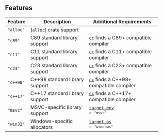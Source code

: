 ## Features
| Feature   | Description                       | Additional Requirements |
| ----------| ----------------------------------| ------------------------|
| `"alloc"` | [`alloc`] crate support           |
| `"c89"`   | C89 standard library support      | [`cc`](https://github.com/rust-lang/cc-rs) finds a C89+ compatible compiler
| `"c11"`   | C11 standard library support      | [`cc`](https://github.com/rust-lang/cc-rs) finds a C11+ compatible compiler
| `"c23"`   | C23 standard library support      | [`cc`](https://github.com/rust-lang/cc-rs) finds a C23+ compatible compiler
| `"c++98"` | C++98 standard library support    | [`cc`](https://github.com/rust-lang/cc-rs) finds a C++98+ compatible compiler
| `"c++17"` | C++17 standard library support    | [`cc`](https://github.com/rust-lang/cc-rs) finds a C++17+ compatible compiler
| `"msvc"`  | MSVC-specific library support     | <code>[target_env](https://doc.rust-lang.org/reference/conditional-compilation.html#target_env) = `"msvc"`</code>
| `"win32"` | Windows-specific allocators       | <code>[target_os](https://doc.rust-lang.org/reference/conditional-compilation.html#target_os) = `"windows"`</code>
